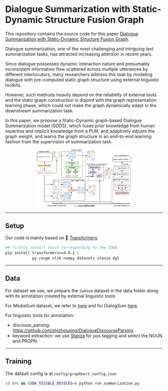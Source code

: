 # Dialogue Summarization with Static-Dynamic Structure Fusion Graph

This repository contains the source code for this paper [Dialogue Summarization with Static-Dynamic Structure Fusion Graph](https://aclanthology.org/2023.acl-long.775/).

Dialogue summarization, one of the most challenging and intriguing text summarization tasks, has attracted increasing attention in recent years.

Since dialogue possesses dynamic interaction nature and presumably inconsistent information flow scattered across multiple utterances by different interlocutors, many researchers address this task by modeling dialogue with pre-computed static graph structure using external linguistic toolkits. 

However, such methods heavily depend on the reliability of external tools and the static graph construction is disjoint with the graph representation learning phase, which could not make the graph dynamically adapt to the downstream summarization task. 

In this paper, we propose a Static-Dynamic graph-based Dialogue Summarization model (SDDS), which fuses prior knowledge from human expertise and implicit knowledge from a PLM, and adaptively adjusts the graph weight, and learns the graph structure in an end-to-end learning fashion from the supervision of summarization task. 

<div align=center>
<img src=model.svg width=60% height=60% />
</div>

---

## Setup
Our code is mainly based on 🤗 [Transformers](https://github.com/huggingface/transformers). 

```bash
## firstly install torch corresponding to the CUDA
pip install transformers==4.8.2 \
            py-rouge nltk numpy datasets stanza dgl
```
---
## Data
For dataset we use, we prepare the `SamSum` dataset in the data folder along with its annotation created by external linguistic tools. 

For MediaSum dataset, we refer to [here](https://github.com/zcgzcgzcg1/MediaSum) and for DialogSum [here](https://github.com/cylnlp/dialogsum).

For linguistic tools for annotation:

- discouse_parsing: https://github.com/shizhouxing/DialogueDiscourseParsing
- keyword extraction: we use [Stanza](https://github.com/stanfordnlp/stanza) for pos tagging and select the NOUN and PROPN.


---
## Training
The dafault config is at `config/graphbart_config.json`
```bash
cd src && CUDA_VISIBLE_DEVICES=x python run_summarization.py
```
